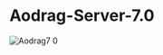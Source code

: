 # Aodrag-Server-7.0

![Aodrag7 0](https://user-images.githubusercontent.com/7824081/81692892-59f12000-945f-11ea-9a52-3bbe3f37a65f.jpg)
